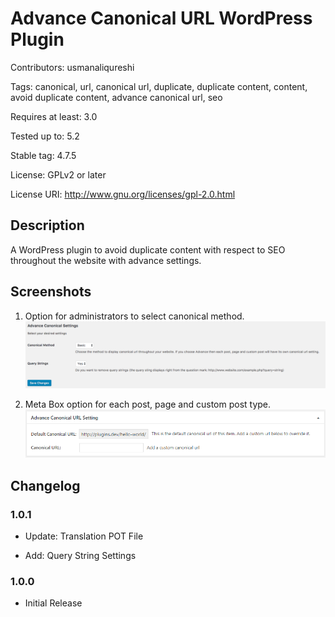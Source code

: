 # Advance Canonical URL WordPress Plugin

Contributors: usmanaliqureshi

Tags: canonical, url, canonical url, duplicate, duplicate content, content, avoid duplicate content, advance canonical url, seo

Requires at least: 3.0

Tested up to: 5.2

Stable tag: 4.7.5

License: GPLv2 or later

License URI: http://www.gnu.org/licenses/gpl-2.0.html

## Description

A WordPress plugin to avoid duplicate content with respect to SEO throughout the website with advance settings.

## Screenshots

1. Option for administrators to select canonical method.![Option for administrators to select canonical method.](https://raw.githubusercontent.com/usmanaliqureshi/advance-canonical-url/development/screenshot-1.png)

2. Meta Box option for each post, page and custom post type.![Meta Box option for each post, page and custom post type.](https://raw.githubusercontent.com/usmanaliqureshi/advance-canonical-url/development/screenshot-2.png)


## Changelog

### 1.0.1

* Update: Translation POT File

* Add: Query String Settings

### 1.0.0

* Initial Release
